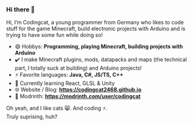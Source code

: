 ### Hi there 👋

Hi, I’m Codingcat, a young programmer from Germany who likes to code stuff for the game Minecraft, build electronic projects with Arduino and is trying to have some fun while doing so!

- 😄 Hobbys: **Programming, playing Minecraft, building projects with Arduino**
- ✔️ I make Minecraft plugins, mods, datapacks and maps (the technical part, I totally suck at building) and Arduino projects!
- ⚡ Favorite languages: **Java, C#, JS/TS, C++**
- 🌱 Currently learning React, GLSL & Unity
- 🌐 Website / Blog: **https://codingcat2468.github.io**
- 🔧 Modrinth: **https://modrinth.com/user/codingcat**


Oh yeah, and I like cats 😸. And coding ⚡.\
Truly suprising, huh?

